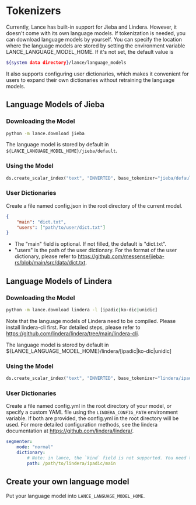 # Tokenizers

Currently, Lance has built-in support for Jieba and Lindera. However, it doesn't come with its own language models.
If tokenization is needed, you can download language models by yourself.
You can specify the location where the language models are stored by setting the environment variable LANCE_LANGUAGE_MODEL_HOME.
If it's not set, the default value is

```bash
${system data directory}/lance/language_models
```

It also supports configuring user dictionaries,
which makes it convenient for users to expand their own dictionaries without retraining the language models.

## Language Models of Jieba

### Downloading the Model

```bash
python -m lance.download jieba
```

The language model is stored by default in `${LANCE_LANGUAGE_MODEL_HOME}/jieba/default`.

### Using the Model

```python
ds.create_scalar_index("text", "INVERTED", base_tokenizer="jieba/default")
```

### User Dictionaries

Create a file named config.json in the root directory of the current model.

```json
{
    "main": "dict.txt",
    "users": ["path/to/user/dict.txt"]
}
```

- The "main" field is optional. If not filled, the default is "dict.txt".
- "users" is the path of the user dictionary. For the format of the user dictionary, please refer to https://github.com/messense/jieba-rs/blob/main/src/data/dict.txt.

## Language Models of Lindera

### Downloading the Model

```bash
python -m lance.download lindera -l [ipadic|ko-dic|unidic]
```

Note that the language models of Lindera need to be compiled. Please install lindera-cli first. For detailed steps, please refer to https://github.com/lindera/lindera/tree/main/lindera-cli.

The language model is stored by default in ${LANCE_LANGUAGE_MODEL_HOME}/lindera/[ipadic|ko-dic|unidic]

### Using the Model

```python
ds.create_scalar_index("text", "INVERTED", base_tokenizer="lindera/ipadic")
```

### User Dictionaries

Create a file named config.yml in the root directory of your model, or specify a custom YAML file using the `LINDERA_CONFIG_PATH` environment variable.
If both are provided, the config.yml in the root directory will be used.
For more detailed configuration methods, see the lindera documentation at https://github.com/lindera/lindera/.

```yaml
segmenter:
    mode: "normal"
    dictionary:
        # Note: in lance, the `kind` field is not supported. You need to specify the model path using the `path` field instead.
        path: /path/to/lindera/ipadic/main
```

## Create your own language model

Put your language model into `LANCE_LANGUAGE_MODEL_HOME`. 
